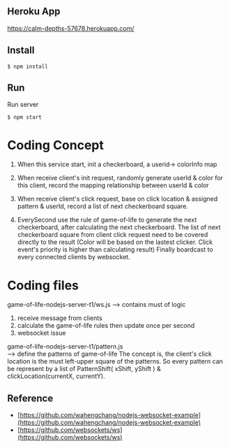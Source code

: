## Heroku App

https://calm-depths-57678.herokuapp.com/
## Install
```
$ npm install

```
## Run

Run server
```
$ npm start
``` 
# Coding Concept
1. When this service start, init a checkerboard, a userid-> colorInfo map

2. When receive client's init request, randomly generate userId & color for this client, record the mapping relationship between userId & color 

3. When receive client's click request, base on click location & assigned pattern & userId, record a list of next checkerboard square. 

4. EverySecond use the rule of game-of-life to generate the next checkerboard, after calculating the next checkerboard. The list of next checkerboard square from client click request need to be covered directly to the result (Color will be based on the lastest clicker. Click event's priority is higher than calculating result)
Finally boardcast to every connected clients by websocket.

# Coding files

game-of-life-nodejs-server-t1/ws.js
--> contains must of logic
1. receive message from clients
2. calculate the game-of-life rules then update once per second
3. websocket issue

game-of-life-nodejs-server-t1/pattern.js  
--> define the patterns of game-of-life
The concept is, the client's click location is the must left-upper square of the patterns.
So every pattern can be represent by a list of PatternShift( xShift, yShift ) & clickLocation(currentX, currentY).








## Reference
 - [https://github.com/wahengchang/nodejs-websocket-example](https://github.com/wahengchang/nodejs-websocket-example)
 - [https://github.com/websockets/ws](https://github.com/websockets/ws)

